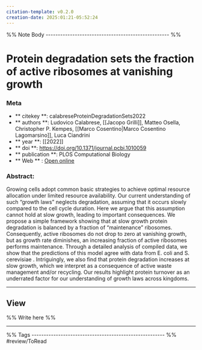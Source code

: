 ```yaml
---
citation-template: v0.2.0
creation-date: 2025:01:21-05:52:24
---
```


%% Note Body --------------------------------------------------- %%
# Protein degradation sets the fraction of active ribosomes at vanishing growth

### Meta
- ** citekey **: calabreseProteinDegradationSets2022
- ** authors **: Ludovico Calabrese, [[Jacopo Grilli]], Matteo Osella, Christopher P. Kempes, [[Marco Cosentino|Marco Cosentino Lagomarsino]], Luca Ciandrini
- ** year **: [[2022]]
- ** doi **: https://doi.org/10.1371/journal.pcbi.1010059
- ** publication **: PLOS Computational Biology
- ** Web ** : [Open online](https://dx.plos.org/10.1371/journal.pcbi.1010059)


### Abstract:
Growing cells adopt common basic strategies to achieve optimal resource allocation under limited resource availability. Our current understanding of such “growth laws” neglects degradation, assuming that it occurs slowly compared to the cell cycle duration. Here we argue that this assumption cannot hold at slow growth, leading to important consequences. We propose a simple framework showing that at slow growth protein degradation is balanced by a fraction of “maintenance” ribosomes. Consequently, active ribosomes do not drop to zero at vanishing growth, but as growth rate diminishes, an increasing fraction of active ribosomes performs maintenance. Through a detailed analysis of compiled data, we show that the predictions of this model agree with data from E. coli and S. cerevisiae . Intriguingly, we also find that protein degradation increases at slow growth, which we interpret as a consequence of active waste management and/or recycling. Our results highlight protein turnover as an underrated factor for our understanding of growth laws across kingdoms.

___

## View

%% Write here %%





___
%% Tags  ------------------------------------------------------- %%
#review/ToRead